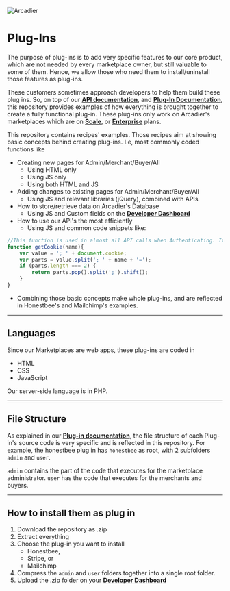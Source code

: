 ![Arcadier](https://theme.zdassets.com/theme_assets/2008942/9566e69f67b1ee67fdfbcd79b1e580bdbbc98874.svg "Arcadier")

Plug-Ins
===============
The purpose of plug-ins is to add very specific features to our core product, which are not needed by every marketplace owner, but still valuable to some of them. Hence, we allow those who need them to install/uninstall those features as plug-ins.

These customers sometimes approach developers to help them build these plug ins. So, on top of our [**API documentation**](apiv2.arcadier.com), and [**Plug-In Documentation**](#), this repository provides examples of how everything is brought together to create a fully functional plug-in. These plug-ins only work on Arcadier's marketplaces which are on [**Scale**](https://www.arcadier.com/packages.html), or [**Enterprise**](https://www.arcadier.com/enterprise.html) plans. 

This repository contains recipes' examples. Those recipes aim at showing basic concepts behind creating plug-ins. I.e, most commonly coded functions like
* Creating new pages for Admin/Merchant/Buyer/All
  * Using HTML only
  * Using JS only
  * Using both HTML and JS
* Adding changes to existing pages for Admin/Merchant/Buyer/All
  * Using JS and relevant libraries (jQuery), combined with APIs
* How to store/retrieve data on Arcadier's Database
  * Using JS and Custom fields on the [**Developer Dashboard**](#)
* How to use our API's the most efficiently
  * Using JS and common code snippets like:

```javascript
//This function is used in almost all API calls when Authenticating. It returns the Authorisation token.                             
function getCookie(name){
    var value = '; ' + document.cookie;
    var parts = value.split('; ' + name + '=');
    if (parts.length === 2) {
        return parts.pop().split(';').shift();
    }
}
```
* Combining those basic concepts make whole plug-ins, and are reflected in Honestbee's and Mailchimp's examples.
***

Languages
---------
Since our Marketplaces are web apps, these plug-ins are coded in 
* HTML
* CSS 
* JavaScript

Our server-side language is in PHP.
***

File Structure
--------------
As explained in our [**Plug-in documentation**](#), the file structure of each Plug-in's source code is very specific and is reflected in this repository. For example, the honestbee plug in has `honestbee` as root, with 2 subfolders `admin` and `user`. 

`admin` contains the part of the code that executes for the marketplace administrator. `user` has the code that executes for the merchants and buyers.

***

How to install them as plug in
------------------------------
1. Download the repository as .zip
2. Extract everything
3. Choose the plug-in you want to install
   * Honestbee,
   * Stripe, or
   * Mailchimp
4. Compress the `admin` and `user` folders together into a single root folder.
5. Upload the .zip folder on your [**Developer Dashboard**](#)

